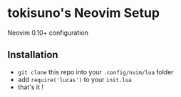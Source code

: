 # tokisuno's Neovim Setup
Neovim 0.10+ configuration

## Installation
* `git clone` this repo into your `.config/nvim/lua` folder
* add `require('lucas')` to your `init.lua`
* that's it !
